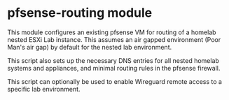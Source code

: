 # pfsense-routing module

This module configures an existing pfsense VM for routing
of a homelab nested ESXi Lab instance. This assumes
an air gapped environment (Poor Man's air gap) by default
for the nested lab environment.

This script also sets up the necessary DNS entries for all
nested homelab systems and appliances, and minimal routing
rules in the pfsense firewall.

This script can optionally be used to enable Wireguard remote
access to a specific lab environment.